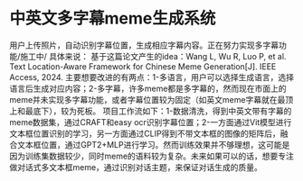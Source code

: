 # 中英文多字幕meme生成系统
用户上传照片，自动识别字幕位置，生成相应字幕内容。正在努力实现多字幕功能/施工中/
具体来说：
基于这篇论文产生的idea：Wang L, Wu R, Luo P, et al. Text Location-Aware Framework for Chinese Meme Generation[J]. IEEE Access, 2024.
主要想要改进的有两点：1-多语言，用户可以选择生成语言，选择语言后生成对应内容；2-多字幕，许多meme都是多字幕的，然而现在市面上的meme并未实现多字幕功能，或者字幕位置较为固定（如英文meme字幕就在最顶上和最底下），较为死板。
项目工作流如下：1-数据清洗，得到中英文带有字幕的meme数据集，通过CRAFT和easy ocr识别字幕位置；2-一方面通过Vit模型进行文本框位置识别的学习，另一方面通过CLIP得到不带文本框的图像的矩阵后，融合文本框位置，通过GPT2+MLP进行学习。然而训练效果并不够理想，这可能是因为训练集数据较少，同时meme的语料较为复杂。未来如果可以的话，想要专注做对话式多文本框meme，通过识别对话主题，来保证对话生成的质量。

